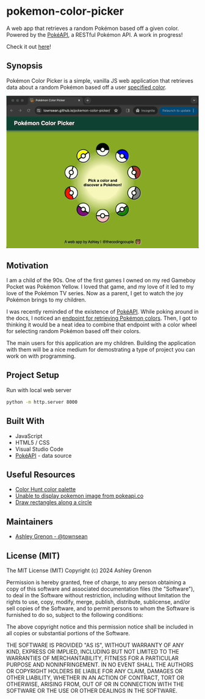 # pokemon-color-picker
A web app that retrieves a random Pokémon based off a given color.  Powered by the [PokéAPI](https://pokeapi.co/), a RESTful Pokémon API. A work in progress! 

Check it out [here](https://townsean.github.io/pokemon-color-picker/)!

## Synopsis

Pokémon Color Picker is a simple, vanilla JS web application that retrieves data about a random Pokémon based off a user [specified color](https://pokeapi.co/docs/v2#pokemon-colors).

![Pokémon Color Picker Preview](data/preview-640px.gif)

## Motivation

I am a child of the 90s. One of the first games I owned on my red Gameboy Pocket was Pokémon Yellow. I loved that game, and my love of it led to my love of the Pokémon TV series. Now as a parent, I get to watch the joy Pokémon brings to my children. 

I was recently reminded of the existence of [PokéAPI](https://pokeapi.co/). While poking around in the docs, I noticed an [endpoint for retrieving Pokémon colors](https://pokeapi.co/docs/v2#pokemon-colors). Then, I got to thinking it would be a neat idea to combine that endpoint with a color wheel for selecting random Pokémon based off their colors. 

The main users for this application are my children. Building the application with them will be a nice medium for demostrating a type of project you can work on with programming. 

## Project Setup

Run with local web server

```bash
python -m http.server 8000
```

## Built With

* JavaScript
* HTML5 / CSS
* Visual Studio Code
* [PokéAPI](https://pokeapi.co/) - data source

## Useful Resources

* [Color Hunt color palette](https://colorhunt.co/palette/11423287a922fcdc2af7f6bb)
* [Unable to display pokemon image from pokeapi.co](https://stackoverflow.com/questions/69239521/unable-to-display-pokemon-image-from-pokeapi-co)
* [Draw rectangles along a circle](https://stackoverflow.com/a/10819173)

## Maintainers

* [Ashley Grenon - @townsean](https://github.com/townsean)

## License (MIT)

The MIT License (MIT) Copyright (c) 2024 Ashley Grenon

Permission is hereby granted, free of charge, to any person obtaining a copy of this software and associated documentation files (the "Software"), to deal in the Software without restriction, including without limitation the rights to use, copy, modify, merge, publish, distribute, sublicense, and/or sell copies of the Software, and to permit persons to whom the Software is furnished to do so, subject to the following conditions:

The above copyright notice and this permission notice shall be included in all copies or substantial portions of the Software.

THE SOFTWARE IS PROVIDED "AS IS", WITHOUT WARRANTY OF ANY KIND, EXPRESS OR IMPLIED, INCLUDING BUT NOT LIMITED TO THE WARRANTIES OF MERCHANTABILITY, FITNESS FOR A PARTICULAR PURPOSE AND NONINFRINGEMENT. IN NO EVENT SHALL THE AUTHORS OR COPYRIGHT HOLDERS BE LIABLE FOR ANY CLAIM, DAMAGES OR OTHER LIABILITY, WHETHER IN AN ACTION OF CONTRACT, TORT OR OTHERWISE, ARISING FROM, OUT OF OR IN CONNECTION WITH THE SOFTWARE OR THE USE OR OTHER DEALINGS IN THE SOFTWARE.
